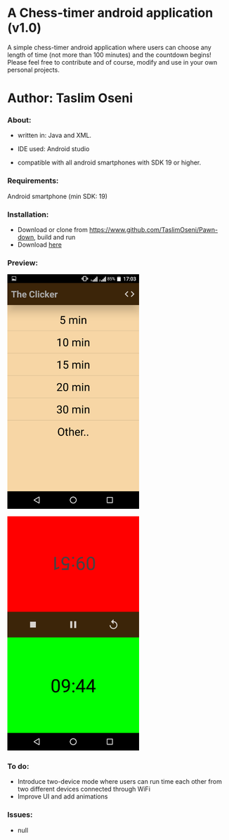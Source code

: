 # A Chess-timer android application (v1.0)

A simple chess-timer android application where users can choose any length of time (not more than 100 minutes) and the countdown begins! Please feel free to contribute and of course, modify and use in your own personal projects.

Author: Taslim Oseni
==========================================================================

### About:

* written in: Java and XML.

* IDE used: Android studio

* compatible with all android smartphones with SDK 19 or higher.


### Requirements:

Android smartphone (min SDK: 19)


### Installation:

* Download or clone from https://www.github.com/TaslimOseni/Pawn-down, build and run
* Download <a href="https://play.google.com/store/apps/details?id=com.dabinu.apps.chesstimer">here</a>


### Preview:

<p>
  <img src="picss/Screenshot_20171223-170359.png" width="300"/>
  </p>
  <p>
  <img src="picss/Screenshot_20171223-170549.png" width ="300"/>
</p>


### To do:
* Introduce two-device mode where users can run time each other from two different devices connected through WiFi
* Improve UI and add animations


### Issues:
* null
